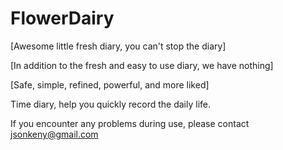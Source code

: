 # FlowerDairy
[Awesome little fresh diary, you can't stop the diary]

[In addition to the fresh and easy to use diary, we have nothing]

[Safe, simple, refined, powerful, and more liked]

Time diary, help you quickly record the daily life.

If you encounter any problems during use, please contact jsonkeny@gmail.com
